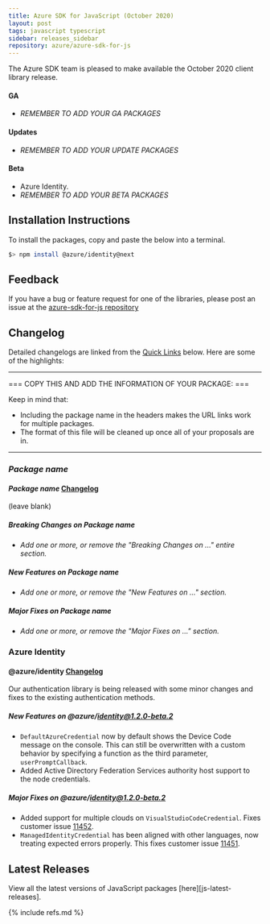 ```yaml
---
title: Azure SDK for JavaScript (October 2020)
layout: post
tags: javascript typescript
sidebar: releases_sidebar
repository: azure/azure-sdk-for-js
---
```


The Azure SDK team is pleased to make available the October 2020 client library release.

#### GA

- _REMEMBER TO ADD YOUR GA PACKAGES_

#### Updates

- _REMEMBER TO ADD YOUR UPDATE PACKAGES_

#### Beta

- Azure Identity.
- _REMEMBER TO ADD YOUR BETA PACKAGES_

## Installation Instructions

To install the packages, copy and paste the below into a terminal.

```bash
$> npm install @azure/identity@next
```

## Feedback

If you have a bug or feature request for one of the libraries, please post an issue at the [azure-sdk-for-js repository](https://github.com/azure/azure-sdk-for-js/issues)

## Changelog

Detailed changelogs are linked from the [Quick Links](#quick-links) below. Here are some of the highlights:

---

=== COPY THIS AND ADD THE INFORMATION OF YOUR PACKAGE: ===

Keep in mind that:

- Including the package name in the headers makes the URL links work for multiple packages.
- The format of this file will be cleaned up once all of your proposals are in.

---

### _Package name_

#### _Package name_ [Changelog](https://github.com/Azure/azure-sdk-for-js/blob/master/sdk/<service-folder>/<package-folder>/CHANGELOG.md)

(leave blank)

##### Breaking Changes on _Package name_

- _Add one or more, or remove the "Breaking Changes on ..." entire section._

##### New Features on _Package name_

- _Add one or more, or remove the "New Features on ..." section._

##### Major Fixes on _Package name_

- _Add one or more, or remove the "Major Fixes on ..." section._


### Azure Identity

#### @azure/identity  [Changelog](https://github.com/Azure/azure-sdk-for-js/blob/master/sdk/identity/identity/CHANGELOG.md)

Our authentication library is being released with some minor changes and fixes to the existing authentication methods.

##### New Features on @azure/identity@1.2.0-beta.2

- `DefaultAzureCredential` now by default shows the Device Code message on the console. This can still be overwritten with a custom behavior by specifying a function as the third parameter, `userPromptCallback`.
- Added Active Directory Federation Services authority host support to the node credentials.

##### Major Fixes on @azure/identity@1.2.0-beta.2

- Added support for multiple clouds on `VisualStudioCodeCredential`. Fixes customer issue [11452](https://github.com/Azure/azure-sdk-for-js/issues/11452).
- `ManagedIdentityCredential` has been aligned with other languages, now treating expected errors properly. This fixes customer issue [11451](https://github.com/Azure/azure-sdk-for-js/issues/11451).


## Latest Releases

View all the latest versions of JavaScript packages [here][js-latest-releases].

{% include refs.md %}
